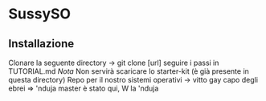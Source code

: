 # SussySO
## Installazione
Clonare la seguente directory -> git clone [url]
seguire i passi in TUTORIAL.md
_Nota_
Non servirà scaricare lo starter-kit (è già presente in questa directory)
Repo per il nostro sistemi operativi -> vitto gay capo degli ebrei => 'nduja master è stato qui, W la 'nduja



